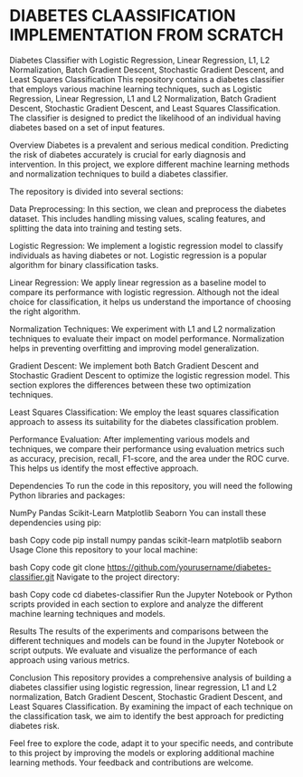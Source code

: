 # DIABETES CLAASSIFICATION IMPLEMENTATION FROM SCRATCH

Diabetes Classifier with Logistic Regression, Linear Regression, L1, L2 Normalization, Batch Gradient Descent, Stochastic Gradient Descent, and Least Squares Classification
This repository contains a diabetes classifier that employs various machine learning techniques, such as Logistic Regression, Linear Regression, L1 and L2 Normalization, Batch Gradient Descent, Stochastic Gradient Descent, and Least Squares Classification. The classifier is designed to predict the likelihood of an individual having diabetes based on a set of input features.

Overview
Diabetes is a prevalent and serious medical condition. Predicting the risk of diabetes accurately is crucial for early diagnosis and intervention. In this project, we explore different machine learning methods and normalization techniques to build a diabetes classifier.

The repository is divided into several sections:

Data Preprocessing: In this section, we clean and preprocess the diabetes dataset. This includes handling missing values, scaling features, and splitting the data into training and testing sets.

Logistic Regression: We implement a logistic regression model to classify individuals as having diabetes or not. Logistic regression is a popular algorithm for binary classification tasks.

Linear Regression: We apply linear regression as a baseline model to compare its performance with logistic regression. Although not the ideal choice for classification, it helps us understand the importance of choosing the right algorithm.

Normalization Techniques: We experiment with L1 and L2 normalization techniques to evaluate their impact on model performance. Normalization helps in preventing overfitting and improving model generalization.

Gradient Descent: We implement both Batch Gradient Descent and Stochastic Gradient Descent to optimize the logistic regression model. This section explores the differences between these two optimization techniques.

Least Squares Classification: We employ the least squares classification approach to assess its suitability for the diabetes classification problem.

Performance Evaluation: After implementing various models and techniques, we compare their performance using evaluation metrics such as accuracy, precision, recall, F1-score, and the area under the ROC curve. This helps us identify the most effective approach.

Dependencies
To run the code in this repository, you will need the following Python libraries and packages:

NumPy
Pandas
Scikit-Learn
Matplotlib
Seaborn
You can install these dependencies using pip:

bash
Copy code
pip install numpy pandas scikit-learn matplotlib seaborn
Usage
Clone this repository to your local machine:

bash
Copy code
git clone https://github.com/yourusername/diabetes-classifier.git
Navigate to the project directory:

bash
Copy code
cd diabetes-classifier
Run the Jupyter Notebook or Python scripts provided in each section to explore and analyze the different machine learning techniques and models.

Results
The results of the experiments and comparisons between the different techniques and models can be found in the Jupyter Notebook or script outputs. We evaluate and visualize the performance of each approach using various metrics.

Conclusion
This repository provides a comprehensive analysis of building a diabetes classifier using logistic regression, linear regression, L1 and L2 normalization, Batch Gradient Descent, Stochastic Gradient Descent, and Least Squares Classification. By examining the impact of each technique on the classification task, we aim to identify the best approach for predicting diabetes risk.

Feel free to explore the code, adapt it to your specific needs, and contribute to this project by improving the models or exploring additional machine learning methods. Your feedback and contributions are welcome.
